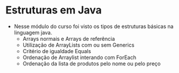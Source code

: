 # Estruturas em Java 
- Nesse módulo do curso foi visto os tipos de estruturas básicas na linguagem java.
  - Arrays normais e Arrays de referência
  - Utilização de ArrayLists com ou sem Generics
  - Critério de igualdade Equals
  - Ordenação de Arraylist interando com ForEach
  - Ordenação da lista de produtos pelo nome ou pelo preço
